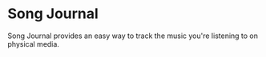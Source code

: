 # Song Journal

Song Journal provides an easy way to track the music you're listening to on physical media.

